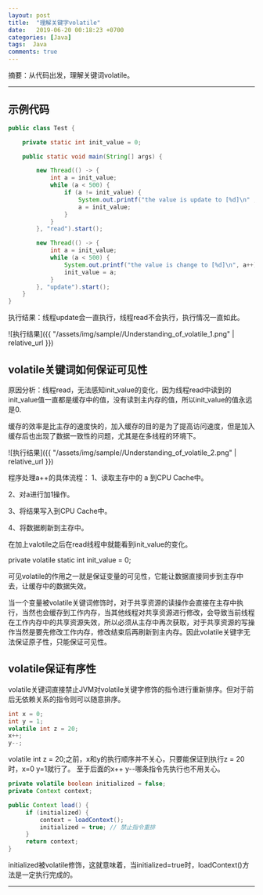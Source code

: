 ```yaml
---
layout: post
title:  "理解关键字volatile"
date:   2019-06-20 00:18:23 +0700
categories: [Java]
tags:  Java
comments: true
---
```


摘要：从代码出发，理解关键词volatile。

------

## 示例代码

``` java
public class Test {

    private static int init_value = 0;

    public static void main(String[] args) {

        new Thread(() -> {
            int a = init_value;
            while (a < 500) {
                if (a != init_value) {
                    System.out.printf("the value is update to [%d]\n" , init_value);
                    a = init_value;
                }
            }
        }, "read").start();

        new Thread(() -> {
            int a = init_value;
            while (a < 500) {
                System.out.printf("the value is change to [%d]\n", a++);
                init_value = a;
            }
        }, "update").start();
    }
}

```

执行结果：线程update会一直执行，线程read不会执行，执行情况一直如此。

![执行结果]({{ "/assets/img/sample//Understanding_of_volatile_1.png" | relative_url }})

## volatile关键词如何保证可见性

原因分析：线程read，无法感知init_value的变化，因为线程read中读到的init_value值一直都是缓存中的值，没有读到主内存的值，所以init_value的值永远是0.

缓存的效率是比主存的速度快的，加入缓存的目的是为了提高访问速度，但是加入缓存后也出现了数据一致性的问题，尤其是在多线程的环境下。

![执行结果]({{ "/assets/img/sample//Understanding_of_volatile_2.png" | relative_url }})

程序处理a++的具体流程：
1、读取主存中的 a 到CPU Cache中。

2、对a进行加1操作。

3、将结果写入到CPU Cache中。

4、将数据刷新到主存中。

在加上valotile之后在read线程中就能看到init_value的变化。

private volatile static int init_value = 0;

可见volatile的作用之一就是保证变量的可见性，它能让数据直接同步到主存中去，让缓存中的数据失效。

当一个变量被volatile关键词修饰时，对于共享资源的读操作会直接在主存中执行，当然也会缓存到工作内存，当其他线程对共享资源进行修改，会导致当前线程在工作内存中的共享资源失效，所以必须从主存中再次获取，对于共享资源的写操作当然是要先修改工作内存，修改结束后再刷新到主内存。因此volatile关键字无法保证原子性，只能保证可见性。

## volatile保证有序性

volatile关键词直接禁止JVM对volatile关键字修饰的指令进行重新排序。但对于前后无依赖关系的指令则可以随意排序。

``` java
int x = 0;
int y = 1;
volatile int z = 20;
x++;
y--;
```

volatile int z = 20;之前，x和y的执行顺序并不关心，只要能保证到执行z = 20时，x=0 y=1就行了。
至于后面的x++ y--哪条指令先执行也不用关心。

``` java
private volatile boolean initialized = false;
private Context context;

public Context load() {
     if (initialized) {
         context = loadContext();
         initialized = true; // 禁止指令重排
     }
     return context;
}

```

initialized被volatile修饰，这就意味着，当initialized=true时，loadContext()方法是一定执行完成的。


------
